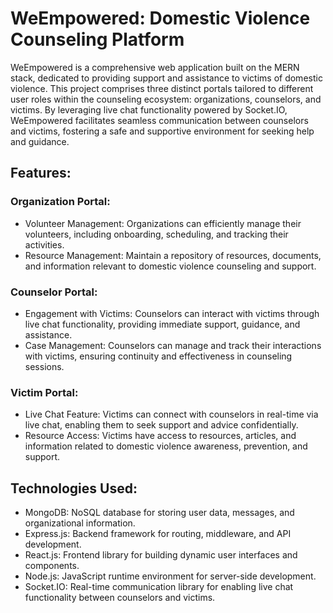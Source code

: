   <h1>WeEmpowered: Domestic Violence Counseling Platform</h1>
    <p>WeEmpowered is a comprehensive web application built on the MERN stack, dedicated to providing support and assistance to victims of domestic violence. This project comprises three distinct portals tailored to different user roles within the counseling ecosystem: organizations, counselors, and victims. By leveraging live chat functionality powered by Socket.IO, WeEmpowered facilitates seamless communication between counselors and victims, fostering a safe and supportive environment for seeking help and guidance.</p>
    <h2>Features:</h2>
<h3>Organization Portal:</h3>
<ul>
    <li>Volunteer Management: Organizations can efficiently manage their volunteers, including onboarding, scheduling, and tracking their activities.</li>
    <li>Resource Management: Maintain a repository of resources, documents, and information relevant to domestic violence counseling and support.</li>
</ul>

<h3>Counselor Portal:</h3>
<ul>
    <li>Engagement with Victims: Counselors can interact with victims through live chat functionality, providing immediate support, guidance, and assistance.</li>
    <li>Case Management: Counselors can manage and track their interactions with victims, ensuring continuity and effectiveness in counseling sessions.</li>
</ul>

<h3>Victim Portal:</h3>
<ul>
    <li>Live Chat Feature: Victims can connect with counselors in real-time via live chat, enabling them to seek support and advice confidentially.</li>
    <li>Resource Access: Victims have access to resources, articles, and information related to domestic violence awareness, prevention, and support.</li>
</ul>

<h2>Technologies Used:</h2>
<ul>
    <li>MongoDB: NoSQL database for storing user data, messages, and organizational information.</li>
    <li>Express.js: Backend framework for routing, middleware, and API development.</li>
    <li>React.js: Frontend library for building dynamic user interfaces and components.</li>
    <li>Node.js: JavaScript runtime environment for server-side development.</li>
    <li>Socket.IO: Real-time communication library for enabling live chat functionality between counselors and victims.</li>
</ul>
